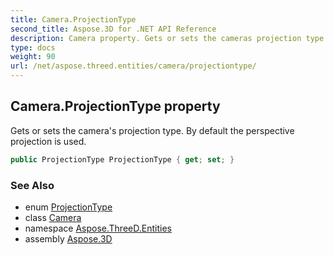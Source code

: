 ```yaml
---
title: Camera.ProjectionType
second_title: Aspose.3D for .NET API Reference
description: Camera property. Gets or sets the cameras projection type. By default the perspective projection is used
type: docs
weight: 90
url: /net/aspose.threed.entities/camera/projectiontype/
---
```

## Camera.ProjectionType property

Gets or sets the camera's projection type. By default the perspective projection is used.

```csharp
public ProjectionType ProjectionType { get; set; }
```

### See Also

* enum [ProjectionType](../../projectiontype/)
* class [Camera](../)
* namespace [Aspose.ThreeD.Entities](../../../aspose.threed.entities/)
* assembly [Aspose.3D](../../../)


